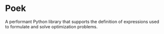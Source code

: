 # Poek

A performant Python library that supports the definition of expressions used to formulate and solve optimization problems.

